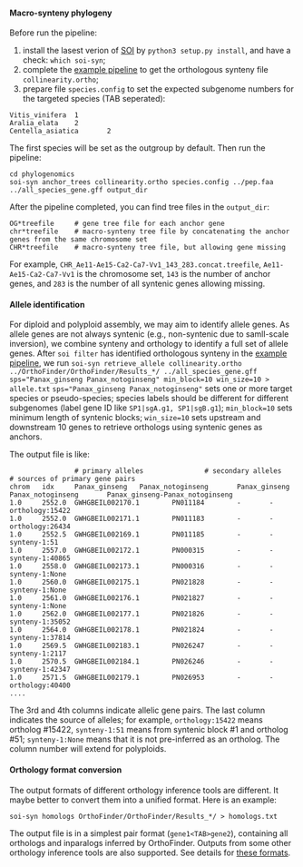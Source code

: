 
#### Macro-synteny phylogeny ####
Before run the pipeline:
1. install the lasest verion of [SOI](https://github.com/zhangrengang/orthoindex#installation) by `python3 setup.py install`, 
and have a check: `which soi-syn`;
2. complete the [example pipeline](https://github.com/zhangrengang/evolution_example) to get the orthologous synteny file `collinearity.ortho`;
3. prepare file `species.config` to set the expected subgenome numbers for the targeted species (TAB seperated):
```
Vitis_vinifera  1
Aralia_elata    2
Centella_asiatica       2
```
The first species will be set as the outgroup by default.
Then run the pipeline:
```
cd phylogenomics
soi-syn anchor_trees collinearity.ortho species.config ../pep.faa ../all_species_gene.gff output_dir
```
After the pipeline completed, you can find tree files in the `output_dir`:
```
OG*treefile		# gene tree file for each anchor gene
chr*treefile	# macro-synteny tree file by concatenating the anchor genes from the same chromosome set
CHR*treefile	# macro-synteny tree file, but allowing gene missing
```
For example, `CHR_Ae11-Ae15-Ca2-Ca7-Vv1_143_283.concat.treefile`, `Ae11-Ae15-Ca2-Ca7-Vv1` is the chromosome set,
`143` is the number of anchor genes, and `283` is the number of all syntenic genes allowing missing.

#### Allele identification ####
For diploid and polyploid assembly, we may aim to identify allele genes. As allele genes are not always syntenic (e.g., non-syntenic due to samll-scale inversion), we combine synteny and orthology to identify a full set of allele genes.
After `soi filter` has identified orthologous synteny in the [example pipeline](https://github.com/zhangrengang/evolution_example), we run
`
soi-syn retrieve_allele collinearity.ortho ../OrthoFinder/OrthoFinder/Results_*/ ../all_species_gene.gff sps="Panax_ginseng Panax_notoginseng" min_block=10 win_size=10 > allele.txt
`
`sps="Panax_ginseng Panax_notoginseng"` sets one or more target species or pseudo-species; species labels should be different for different subgenomes (label gene ID like `SP1|sgA.g1, SP1|sgB.g1`);
`min_block=10` sets minimum length of syntenic blocks;
`win_size=10` sets upstream and downstream 10 genes to retrieve orthologs using syntenic genes as anchors.

The output file is like:
```
                # primary alleles               # secondary alleles             # sources of primary gene pairs
chrom   idx     Panax_ginseng   Panax_notoginseng       Panax_ginseng   Panax_notoginseng       Panax_ginseng-Panax_notoginseng
1.0     2552.0  GWHGBEIL002170.1        PN011184        -       -       orthology:15422
1.0     2552.0  GWHGBEIL002171.1        PN011183        -       -       orthology:26434
1.0     2552.5  GWHGBEIL002169.1        PN011185        -       -       synteny-1:51
1.0     2557.0  GWHGBEIL002172.1        PN000315        -       -       synteny-1:40865
1.0     2558.0  GWHGBEIL002173.1        PN000316        -       -       synteny-1:None
1.0     2560.0  GWHGBEIL002175.1        PN021828        -       -       synteny-1:None
1.0     2561.0  GWHGBEIL002176.1        PN021827        -       -       synteny-1:None
1.0     2562.0  GWHGBEIL002177.1        PN021826        -       -       synteny-1:35052
1.0     2564.0  GWHGBEIL002178.1        PN021824        -       -       synteny-1:37814
1.0     2569.5  GWHGBEIL002183.1        PN026247        -       -       synteny-1:2117
1.0     2570.5  GWHGBEIL002184.1        PN026246        -       -       synteny-1:42347
1.0     2571.5  GWHGBEIL002179.1        PN026953        -       -       orthology:40400
....
```
The 3rd and 4th columns indicate allelic gene pairs. 
The last column indicates the source of alleles; for example, `orthology:15422` means ortholog #15422, 
`synteny-1:51` means from syntenic block #1 and ortholog #51; `synteny-1:None` means that it is not pre-inferred as an ortholog.
The column number will extend for polyploids.

#### Orthology format conversion ####
The output formats of different orthology inference tools are different. It maybe better to convert them into a unified format. Here is an example:
```
soi-syn homologs OrthoFinder/OrthoFinder/Results_*/ > homologs.txt
```
The output file is in a simplest pair format (`gene1<TAB>gene2`), containing all orthologs and inparalogs inferred by OrthoFinder. Outputs from some other orthology inference tools are also supported. See details for [these formats](README.md#orthology-format).
